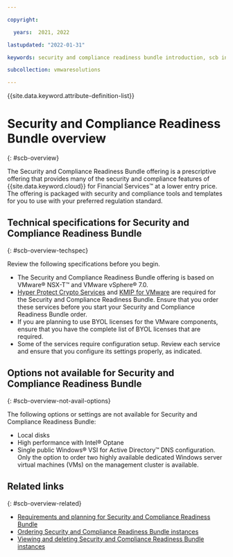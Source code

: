 ```yaml
---

copyright:

  years:  2021, 2022

lastupdated: "2022-01-31"

keywords: security and compliance readiness bundle introduction, scb introduction, scb technical specifications

subcollection: vmwaresolutions

---
```


{{site.data.keyword.attribute-definition-list}}

# Security and Compliance Readiness Bundle overview
{: #scb-overview}

The Security and Compliance Readiness Bundle offering is a prescriptive offering that provides many of the security and compliance features of {{site.data.keyword.cloud}} for Financial Services™ at a lower entry price. The offering is packaged with security and compliance tools and templates for you to use with your preferred regulation standard.

## Technical specifications for Security and Compliance Readiness Bundle
{: #scb-overview-techspec}

Review the following specifications before you begin.
* The Security and Compliance Readiness Bundle offering is based on VMware® NSX-T™ and VMware vSphere® 7.0.
* [Hyper Protect Crypto Services](https://cloud.ibm.com/catalog/services/hyper-protect-crypto-services) and [KMIP for VMware](https://cloud.ibm.com/infrastructure/vmware-solutions/console/servicestandalonenew/KMIPAdapter) are required for the Security and Compliance Readiness Bundle. Ensure that you order these services before you start your Security and Compliance Readiness Bundle order.
* If you are planning to use BYOL licenses for the VMware components, ensure that you have the complete list of BYOL licenses that are required.
* Some of the services require configuration setup. Review each service and ensure that you configure its settings properly, as indicated.

## Options not available for Security and Compliance Readiness Bundle
{: #scb-overview-not-avail-options}

The following options or settings are not available for Security and Compliance Readiness Bundle:
* Local disks
* High performance with Intel® Optane
* Single public Windows® VSI for Active Directory™ DNS configuration. Only the option to order two highly available dedicated Windows server virtual machines (VMs) on the management cluster is available.

## Related links
{: #scb-overview-related}

* [Requirements and planning for Security and Compliance Readiness Bundle](/docs/vmwaresolutions?topic=vmwaresolutions-scb-planning)
* [Ordering Security and Compliance Readiness Bundle instances](/docs/vmwaresolutions?topic=vmwaresolutions-scb-orderinginstance-req)
* [Viewing and deleting Security and Compliance Readiness Bundle instances](/docs/vmwaresolutions?topic=vmwaresolutions-scb-view-delete-instance)
